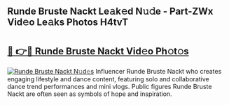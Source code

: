 ## Runde Bruste Nackt Le𝚊k𝚎d N𝚞𝚍e - Part-ZWx Vid𝚎o Le𝚊ks Photos H4tvT

# <h2><a href="http://fb1k9r.evod.top/?m=Runde+Bruste+Nackt">🔗 👉🔴 Runde Bruste Nackt Vid𝚎o Ph𝚘t𝚘s</a></h2>

[![Runde Bruste Nackt N𝚞d𝚎s](https://i.imgur.com/8V9OHl7.gif)](http://fb1k9r.evod.top/?m=Runde+Bruste+Nackt)
Influencer Runde Bruste Nackt who creates engaging lifestyle and dance content, featuring solo and collaborative dance trend performances and mini vlogs. Public figures Runde Bruste Nackt are often seen as symbols of hope and inspiration. 
